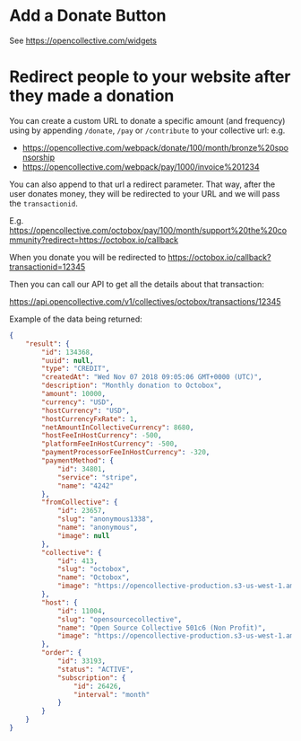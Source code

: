 # Add a Donate Button

See https://opencollective.com/widgets

# Redirect people to your website after they made a donation

You can create a custom URL to donate a specific amount (and frequency) using by appending `/donate`, `/pay` or `/contribute` to your collective url: e.g. 
- https://opencollective.com/webpack/donate/100/month/bronze%20sponsorship
- https://opencollective.com/webpack/pay/1000/invoice%201234

You can also append to that url a redirect parameter. That way, after the user donates money, they will be redirected to your URL and we will pass the `transactionid`.

E.g. https://opencollective.com/octobox/pay/100/month/support%20the%20community?redirect=https://octobox.io/callback

When you donate you will be redirected to https://octobox.io/callback?transactionid=12345

Then you can call our API to get all the details about that transaction:

https://api.opencollective.com/v1/collectives/octobox/transactions/12345

Example of the data being returned:

```json
{
    "result": {
        "id": 134368,
        "uuid": null,
        "type": "CREDIT",
        "createdAt": "Wed Nov 07 2018 09:05:06 GMT+0000 (UTC)",
        "description": "Monthly donation to Octobox",
        "amount": 10000,
        "currency": "USD",
        "hostCurrency": "USD",
        "hostCurrencyFxRate": 1,
        "netAmountInCollectiveCurrency": 8680,
        "hostFeeInHostCurrency": -500,
        "platformFeeInHostCurrency": -500,
        "paymentProcessorFeeInHostCurrency": -320,
        "paymentMethod": {
            "id": 34801,
            "service": "stripe",
            "name": "4242"
        },
        "fromCollective": {
            "id": 23657,
            "slug": "anonymous1338",
            "name": "anonymous",
            "image": null
        },
        "collective": {
            "id": 413,
            "slug": "octobox",
            "name": "Octobox",
            "image": "https://opencollective-production.s3-us-west-1.amazonaws.com/4e491a10-aae0-11e8-a91b-df5253215e9d.png"
        },
        "host": {
            "id": 11004,
            "slug": "opensourcecollective",
            "name": "Open Source Collective 501c6 (Non Profit)",
            "image": "https://opencollective-production.s3-us-west-1.amazonaws.com/5f4a3920-11b6-11e8-b28d-b359f3c5ca14.png"
        },
        "order": {
            "id": 33193,
            "status": "ACTIVE",
            "subscription": {
                "id": 26426,
                "interval": "month"
            }
        }
    }
}
```
